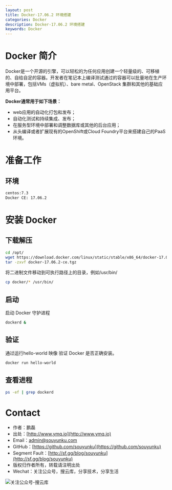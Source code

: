 ```yaml
---
layout: post
title: Docker-17.06.2 环境搭建
categories: Docker
description: Docker-17.06.2 环境搭建
keywords: Docker
---
```


# Docker 简介

Docker是一个开源的引擎，可以轻松的为任何应用创建一个轻量级的、可移植的、自给自足的容器。开发者在笔记本上编译测试通过的容器可以批量地在生产环境中部署，包括VMs（虚拟机）、bare metal、OpenStack 集群和其他的基础应用平台。 

**Docker通常用于如下场景：**

- web应用的自动化打包和发布；
- 自动化测试和持续集成、发布；
- 在服务型环境中部署和调整数据库或其他的后台应用；
- 从头编译或者扩展现有的OpenShift或Cloud Foundry平台来搭建自己的PaaS环境。

# 准备工作

## 环境

```sh
centos:7.3  
Docker CE: 17.06.2
```

# 安装 Docker

## 下载解压

```sh
cd /opt/
wget https://download.docker.com/linux/static/stable/x86_64/docker-17.06.2-ce.tgz
tar -zxvf docker-17.06.2-ce.tgz
```

将二进制文件移动到可执行路径上的目录，例如/usr/bin/

```sh
cp docker/* /usr/bin/
```

## 启动

启动 Docker 守护进程

```sh
dockerd &
```

## 验证

通过运行hello-world 映像 验证 Docker 是否正确安装。

```sh
docker run hello-world
```

## 查看进程

```sh
ps -ef | grep dockerd
```




# Contact

 - 作者：鹏磊  
 - 出处：[http://www.ymq.io](http://www.ymq.io)  
 - Email：[admin@souyunku.com](admin@souyunku.com)  
 - GitHub：[https://github.com/souyunku](https://github.com/souyunku)  
 - Segment Fault：[http://sf.gg/blog/souyunku](http://sf.gg/blog/souyunku)  
 - 版权归作者所有，转载请注明出处
 - Wechat：关注公众号，搜云库，分享技术，分享生活
 
![关注公众号-搜云库](http://www.ymq.io/images/souyunku.png "搜云库")

